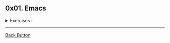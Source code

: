 ## 0x01. Emacs

<details>
<summary>Exercises :</summary>
<br>

**Mandatory**

- 0. 0-opening: What is the command to open a file from within Emacs?
- 1. 1-saving: What is the command to save a file?
- 2. 2-cutting: What is the command to cut an entire line?
- 3. 3-pasting: What is the command to paste?
- 4. 4-searching: What is the command to search forward?
- 5. 5-undoing: What is the command to undo?
- 6. 6-quitting: What is the command to quit Emacs?

**Advanced**

- 7. 100-tetris: What is the command to play Tetris inside Emacs?
- 8. 101-doctor: What is the command to talk to your doctor?

</details>

---

[Back Button](https://github.com/FatChicken277/holbertonschool-zero_day)